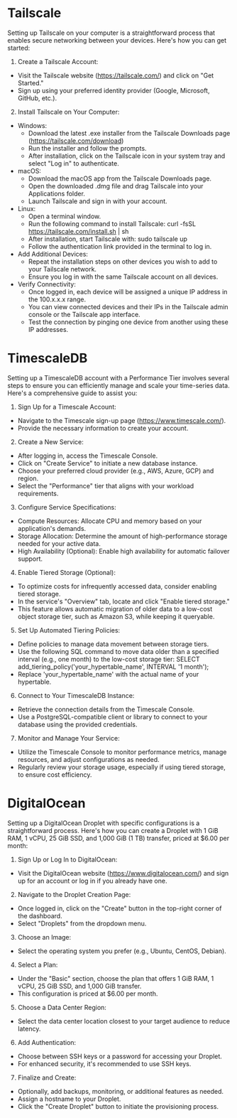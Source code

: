 # Tailscale
Setting up Tailscale on your computer is a straightforward process that enables secure networking between your devices. Here's how you can get started:

1. Create a Tailscale Account:
 - Visit the Tailscale website (https://tailscale.com/) and click on "Get Started."
 - Sign up using your preferred identity provider (Google, Microsoft, GitHub, etc.).
2. Install Tailscale on Your Computer:
 - Windows:
   - Download the latest .exe installer from the Tailscale Downloads page (https://tailscale.com/download)
   - Run the installer and follow the prompts.
   - After installation, click on the Tailscale icon in your system tray and select "Log in" to authenticate. 
 - macOS:
   - Download the macOS app from the Tailscale Downloads page.
   - Open the downloaded .dmg file and drag Tailscale into your Applications folder.
   - Launch Tailscale and sign in with your account.
 - Linux:
   - Open a terminal window.
   - Run the following command to install Tailscale:
     curl -fsSL https://tailscale.com/install.sh | sh
   - After installation, start Tailscale with:
     sudo tailscale up
   - Follow the authentication link provided in the terminal to log in.
 - Add Additional Devices:
   - Repeat the installation steps on other devices you wish to add to your Tailscale network.
   - Ensure you log in with the same Tailscale account on all devices.
 - Verify Connectivity:
   - Once logged in, each device will be assigned a unique IP address in the 100.x.x.x range.
   - You can view connected devices and their IPs in the Tailscale admin console or the Tailscale app interface.
   - Test the connection by pinging one device from another using these IP addresses.
# TimescaleDB
Setting up a TimescaleDB account with a Performance Tier involves several steps to ensure you can efficiently manage and scale your time-series data. Here's a comprehensive guide to assist you:
1. Sign Up for a Timescale Account:
 - Navigate to the Timescale sign-up page (https://www.timescale.com/).
 - Provide the necessary information to create your account.
2. Create a New Service:
 - After logging in, access the Timescale Console.
 - Click on "Create Service" to initiate a new database instance.
 - Choose your preferred cloud provider (e.g., AWS, Azure, GCP) and region.
 - Select the "Performance" tier that aligns with your workload requirements.
3. Configure Service Specifications:
 - Compute Resources: Allocate CPU and memory based on your application's demands.
 - Storage Allocation: Determine the amount of high-performance storage needed for your active data.
 - High Availability (Optional): Enable high availability for automatic failover support.
4. Enable Tiered Storage (Optional):
 - To optimize costs for infrequently accessed data, consider enabling tiered storage.
 - In the service's "Overview" tab, locate and click "Enable tiered storage."
 - This feature allows automatic migration of older data to a low-cost object storage tier, such as Amazon S3, while keeping it queryable.
5. Set Up Automated Tiering Policies:
 - Define policies to manage data movement between storage tiers.
 - Use the following SQL command to move data older than a specified interval (e.g., one month) to the low-cost storage tier:
   SELECT add_tiering_policy('your_hypertable_name', INTERVAL '1 month');
 - Replace 'your_hypertable_name' with the actual name of your hypertable.
6. Connect to Your TimescaleDB Instance:
 - Retrieve the connection details from the Timescale Console.
 - Use a PostgreSQL-compatible client or library to connect to your database using the provided credentials.
7. Monitor and Manage Your Service:
 - Utilize the Timescale Console to monitor performance metrics, manage resources, and adjust configurations as needed.
 - Regularly review your storage usage, especially if using tiered storage, to ensure cost efficiency.
# DigitalOcean
Setting up a DigitalOcean Droplet with specific configurations is a straightforward process. Here's how you can create a Droplet with 1 GiB RAM, 1 vCPU, 25 GiB SSD, and 1,000 GiB (1 TB) transfer, priced at $6.00 per month:

1. Sign Up or Log In to DigitalOcean:
 - Visit the DigitalOcean website (https://www.digitalocean.com/) and sign up for an account or log in if you already have one.
2. Navigate to the Droplet Creation Page:
 - Once logged in, click on the "Create" button in the top-right corner of the dashboard.
 - Select "Droplets" from the dropdown menu.
3. Choose an Image:
 - Select the operating system you prefer (e.g., Ubuntu, CentOS, Debian).
4. Select a Plan:
 - Under the "Basic" section, choose the plan that offers 1 GiB RAM, 1 vCPU, 25 GiB SSD, and 1,000 GiB transfer.
 - This configuration is priced at $6.00 per month.
5. Choose a Data Center Region:
 - Select the data center location closest to your target audience to reduce latency.
6. Add Authentication:
 - Choose between SSH keys or a password for accessing your Droplet.
 - For enhanced security, it's recommended to use SSH keys.
7. Finalize and Create:
 - Optionally, add backups, monitoring, or additional features as needed.
 - Assign a hostname to your Droplet.
 - Click the "Create Droplet" button to initiate the provisioning process.
